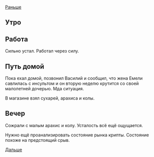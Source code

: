 [Раньше](2021.05.27.md)  
## Утро
## Работа
Сильно устал. Работал через силу.
## Путь домой
Пока ехал домой, позвонил Василий и сообщил, что жена Емели савлилась с инсультом и он вторую неделю крутится со своей малолетней дочерью. Мда ситуация.

В магазине взял сухарей, арахиса и колы.
## Вечер
Сожрали с малым арахис и колу. Усталость всё ещё ощущается.

Нужно ещё проанализировать состояние рынка крипты. Состояние похоже на предстоящий срыв.

[Дальше](2021.05.29.md)
